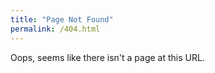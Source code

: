 ```yaml
---
title: "Page Not Found"
permalink: /404.html
---
```


Oops, seems like there isn't a page at this URL. 
